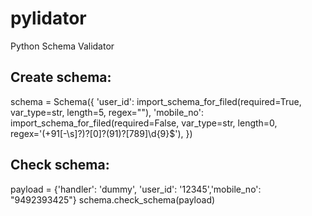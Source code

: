# pylidator
Python Schema Validator

## Create schema:

schema = Schema({
    'user_id': import_schema_for_filed(required=True, var_type=str, length=5, regex=""),
    'mobile_no': import_schema_for_filed(required=False, var_type=str, length=0, regex='(\+91[\-\s]?)?[0]?(91)?[789]\d{9}$'),
})

## Check schema:

payload = {'handler': 'dummy', 'user_id': '12345','mobile_no': "9492393425"}
schema.check_schema(payload)

